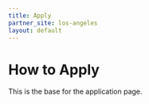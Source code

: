 ```yaml
---
title: Apply
partner_site: los-angeles
layout: default
---
```


# How to Apply
This is the base for the application page.

